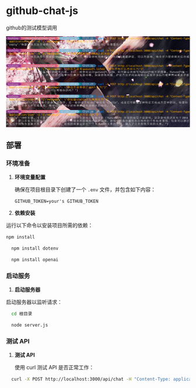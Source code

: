 # github-chat-js

github的测试模型调用

![效果](https://github.com/yoshino-xiao7/tp/blob/main/img/5368650b700d97851a2947661d2a54e.png?raw=true)

## 部署

### 环境准备

1. **环境变量配置**
   
   确保在项目根目录下创建了一个 `.env` 文件，并包含如下内容：
   
   ```plaintext
   GITHUB_TOKEN=your's GITHUB_TOKEN
   ```
   
3. **依赖安装**
   
  运行以下命令以安装项目所需的依赖：

  ```bash
  npm install
  ```

```bash
  npm install dotenv
```

```bash
  npm install openai
```

### 启动服务

1. **启动服务器**
   
  启动服务器以监听请求：

```bash
  cd 根目录
```

```bash
  node server.js
```

### 测试 API

1. **测试 API**
   
   使用 curl 测试 API 是否正常工作：
   
```bash
  curl -X POST http://localhost:3000/api/chat -H "Content-Type: application/json" -d "{\"message\": \"What is the capital of France?\"}"
```


